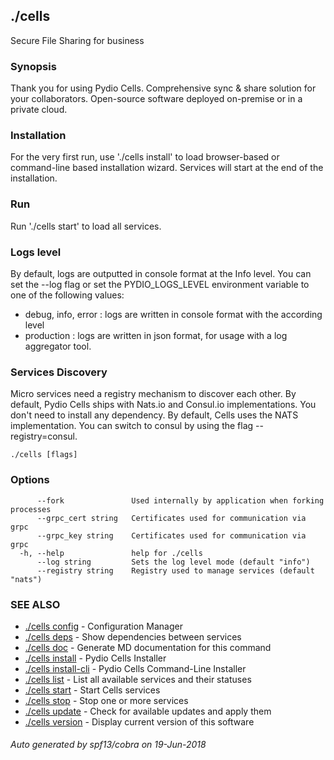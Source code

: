 ## ./cells

Secure File Sharing for business

### Synopsis

Thank you for using Pydio Cells.
Comprehensive sync & share solution for your collaborators. Open-source software deployed on-premise or in a private cloud.

### Installation

For the very first run, use './cells install' to load browser-based or command-line based installation wizard. Services
will start at the end of the installation.

### Run

Run './cells start' to load all services.

### Logs level

By default, logs are outputted in console format at the Info level. You can set the --log flag or set the PYDIO_LOGS_LEVEL environment
variable to one of the following values:
 - debug, info, error : logs are written in console format with the according level
 - production : logs are written in json format, for usage with a log aggregator tool.

### Services Discovery

Micro services need a registry mechanism to discover each other. By default, Pydio Cells ships with Nats.io and Consul.io implementations.
You don't need to install any dependency. By default, Cells uses the NATS implementation. You can switch to consul by using
the flag --registry=consul.



```
./cells [flags]
```

### Options

```
      --fork               Used internally by application when forking processes
      --grpc_cert string   Certificates used for communication via grpc
      --grpc_key string    Certificates used for communication via grpc
  -h, --help               help for ./cells
      --log string         Sets the log level mode (default "info")
      --registry string    Registry used to manage services (default "nats")
```

### SEE ALSO

* [./cells config](./cells_config.md)	 - Configuration Manager
* [./cells deps](./cells_deps.md)	 - Show dependencies between services
* [./cells doc](./cells_doc.md)	 - Generate MD documentation for this command
* [./cells install](./cells_install.md)	 - Pydio Cells Installer
* [./cells install-cli](./cells_install-cli.md)	 - Pydio Cells Command-Line Installer
* [./cells list](./cells_list.md)	 - List all available services and their statuses
* [./cells start](./cells_start.md)	 - Start Cells services
* [./cells stop](./cells_stop.md)	 - Stop one or more services
* [./cells update](./cells_update.md)	 - Check for available updates and apply them
* [./cells version](./cells_version.md)	 - Display current version of this software

###### Auto generated by spf13/cobra on 19-Jun-2018

